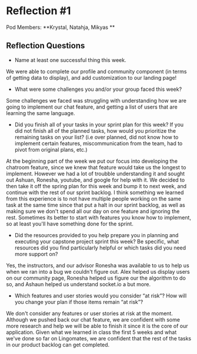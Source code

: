 # Reflection #1

Pod Members: **Krystal, Natahja, Mikyas **

## Reflection Questions

* Name at least one successful thing this week.

We were able to complete our profile and community component (in terms of getting data to display), and add customization to our landing page!

* What were some challenges you and/or your group faced this week?

Some challenges we faced was struggling with understanding how we are going to implement our chat feature, and getting a list of users that are learning the same language.

* Did you finish all of your tasks in your sprint plan for this week? If you did not finish all of the planned tasks, how would you prioritize the remaining tasks on your list?  (i.e over planned, did not know how to implement certain features, miscommunication from the team, had to pivot from original plans, etc.) 

At the beginning part of the week we put our focus into developing the chatroom feature, since we knew that feature would take us the longest to implement. However we had a lot of troubble understanding it and sought out Ashuan, Ronesha, youtube, and google for help with it. We decided to then take it off the spring plan for this week and bump it to next week, and continue with the rest of our sprint backlog. I think something we learned from this experience is to not have multiple people working on the same task at the same time since that put a halt in our sprint backlog, as well as making sure we don't spend all our day on one feature and ignoring the rest. Sometimes its better to start with features you know how to implement, so at least you'll have something done for the sprint.

* Did the resources provided to you help prepare you in planning and executing your capstone project sprint this week? Be specific, what resources did you find particularly helpful or which tasks did you need more support on?

Yes, the instructors, and our advisor Ronesha was available to us to help us when we ran into a bug we couldn't figure out. Alex helped us display users on our community page, Ronesha helped us figure our the algorithm to do so, and Ashaun helped us understand socket.io a but more. 

* Which features and user stories would you consider “at risk”? How will you change your plan if those items remain “at risk”?

We don't consider any features or user stories at risk at the moment. Although we pushed back our chat feature, we are confident with some more research and help we will be able to finish it since it is the core of our application. Given what we learned in class the first 5 weeks and what we've done so far on Lingomates, we are confident that the rest of the tasks in our product backlog can get completed.
